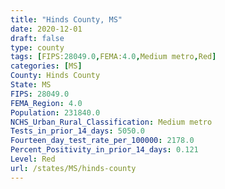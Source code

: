 ```yaml
---
title: "Hinds County, MS"
date: 2020-12-01
draft: false
type: county
tags: [FIPS:28049.0,FEMA:4.0,Medium metro,Red]
categories: [MS]
County: Hinds County
State: MS
FIPS: 28049.0
FEMA_Region: 4.0
Population: 231840.0
NCHS_Urban_Rural_Classification: Medium metro
Tests_in_prior_14_days: 5050.0
Fourteen_day_test_rate_per_100000: 2178.0
Percent_Positivity_in_prior_14_days: 0.121
Level: Red
url: /states/MS/hinds-county
---
```



